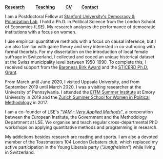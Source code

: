 [**Research**](Research.md) &nbsp; &nbsp; &nbsp; &nbsp; [**Teaching**](Teaching.md) &nbsp; &nbsp; &nbsp; &nbsp; [**CV**](CV.pdf) &nbsp; &nbsp; &nbsp; &nbsp;[**Contact**](Contact.md)

I am a Postdoctoral Fellow at [Stanford University's Democracy \& Polarization Lab](https://stanforddpl.org/). I hold a Ph.D. in Political Science from the London School of Economics (LSE). My research analyses the performance of democratic institutions with a focus on women.

I use empirical quantitative methods with a focus on causal inference, but I am also familiar with game theory and very interested in co-authoring with formal theorists. For my dissertation on the introduction of local female suffrage in Switzerland, I collected and coded an unique historical dataset at the Swiss municipality level between 1950-1990. To complete this, I received support from the [Baroness Birk Award](http://www.lse.ac.uk/supporting-lse/your-gifts-in-action/2016-2017/20-years-of-the-baroness-birk-award) and the [STICERD Ph.D. Grant](https://sticerd.lse.ac.uk/_new/funding/grants/PhD.asp).

From March until June 2020, I visited Uppsala University, and from September 2019 until March 2020, I was a visiting researcher at the University of Pennsylvania. I attended the [EITM Summer Institute](http://eitm.emory.edu/) at Emory University in 2019 and the [Zurich Summer School for Women in Political Methodology](http://zurichsummerschool.com/) in 2017. 

I am a co-founder of LSE's [*"VAM - Very Applied Methods"*](https://moodle.lse.ac.uk/course/view.php?id=5881), a cooperation between the European Institute, the Government and the Methodology Department at LSE. We organise and teach regular cross-departmental PhD workshops on applying quantitative methods and programming in research.

My addictions besides research are reading and sports. I am also a devoted member of the Toastmasters 104 London Debaters club, which replaced my active participation in the Young Liberals party (*"Jungfreisinn"*) while living in Switzerland.





